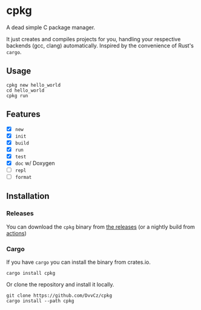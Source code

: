 # cpkg

A dead simple C package manager.

It just creates and compiles projects for you, handling your respective backends (gcc, clang) automatically. Inspired by the convenience of Rust's `cargo`.

## Usage

```
cpkg new hello_world
cd hello_world
cpkg run
```

## Features
- [x] `new`
- [x] `init`
- [x] `build`
- [x] `run`
- [x] `test`
- [x] `doc` w/ Doxygen
- [ ] `repl`
- [ ] `format`

## Installation

### Releases

You can download the `cpkg` binary from [the releases](https://github.com/DvvCz/cpkg/releases) (or a nightly build from [actions](https://github.com/DvvCz/cpkg/actions))

### Cargo

If you have `cargo` you can install the binary from crates.io.

```
cargo install cpkg
```

Or clone the repository and install it locally.

```
git clone https://github.com/DvvCz/cpkg
cargo install --path cpkg
```